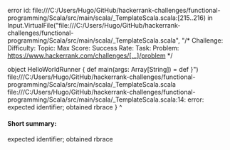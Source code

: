 error id: file:///C:/Users/Hugo/GitHub/hackerrank-challenges/functional-programming/Scala/src/main/scala/_TemplateScala.scala:[215..216) in Input.VirtualFile("file:///C:/Users/Hugo/GitHub/hackerrank-challenges/functional-programming/Scala/src/main/scala/_TemplateScala.scala", "/*
Challenge: 
Difficulty: 
Topic: 
Max Score: 
Success Rate: 
Task: 
Problem: https://www.hackerrank.com/challenges/[...]/problem
*/


object HelloWorldRunner {
    def main(args: Array[String]) = def
}")
file:///C:/Users/Hugo/GitHub/hackerrank-challenges/functional-programming/Scala/src/main/scala/_TemplateScala.scala
file:///C:/Users/Hugo/GitHub/hackerrank-challenges/functional-programming/Scala/src/main/scala/_TemplateScala.scala:14: error: expected identifier; obtained rbrace
}
^
#### Short summary: 

expected identifier; obtained rbrace